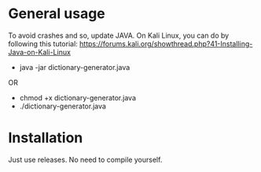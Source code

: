 # General usage
 To avoid crashes and so, update JAVA. On Kali Linux, you can do by following this tutorial: https://forums.kali.org/showthread.php?41-Installing-Java-on-Kali-Linux
* java -jar dictionary-generator.java

OR

* chmod +x dictionary-generator.java
* ./dictionary-generator.java

# Installation
Just use releases. No need to compile yourself.
